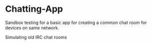 # Chatting-App
Sandbox testing for a basic app for creating a common chat room for devices on same network.

Simulating old IRC chat rooms
